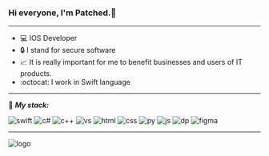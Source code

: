 ### Hi everyone, I'm Patched.💫
___

- 💻 IOS Developer
- 🔒 I stand for secure software
- 📈 It is really important for me to benefit businesses and users of IT products.
- :octocat: I work in Swift language
___

:briefcase: ***My stack:***

![swift](https://raw.githubusercontent.com/kiddingtrust/kiddingtrust/main/ico/10.png)
![c#](https://github.com/kiddingtrust/kiddingtrust/blob/main/ico/2.png) 
![c++](https://github.com/kiddingtrust/kiddingtrust/blob/main/ico/1.png)
![vs](https://github.com/kiddingtrust/kiddingtrust/blob/main/ico/9.png) 
![html](https://github.com/kiddingtrust/kiddingtrust/blob/main/ico/6.png)
![css](https://github.com/kiddingtrust/kiddingtrust/blob/main/ico/3.png)
![py](https://github.com/kiddingtrust/kiddingtrust/blob/main/ico/8.png)
![js](https://github.com/kiddingtrust/kiddingtrust/blob/main/ico/7.png)
![dp](https://github.com/kiddingtrust/kiddingtrust/blob/main/ico/4.png)
![figma](https://github.com/kiddingtrust/kiddingtrust/blob/main/ico/5.png)
___
![logo](https://raw.githubusercontent.com/kiddingtrust/kiddingtrust/main/ico/banner.jpg)
